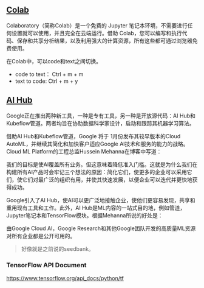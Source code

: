 ## [Colab](https://colab.research.google.com/)

Colaboratory（简称Colab）是一个免费的 Jupyter 笔记本环境，不需要进行任何设置就可以使用，并且完全在云端运行。借助 Colab，您可以编写和执行代码、保存和共享分析结果，以及利用强大的计算资源，所有这些都可通过浏览器免费使用。

在Colab中，可以code和text之间切换。

- code to text： Ctrl + m + m
- text to code: Ctrl + m + y

## [AI Hub](https://aihub.cloud.google.com/)

Google正在推出两种新工具，一种是专有工具，另一种是开放源代码：AI Hub和Kubeflow管道。两者均旨在协助数据科学家设计，启动和跟踪其机器学习算法。

借助AI Hub和Kubeflow管道，Google 将于 1月份发布其较早版本的Cloud AutoML，并继续其简化和加快客户适应Google AI技术和服务的能力的战略。Cloud ML Platform的工程总监Hussein Mehanna在博客中写道：

我们的目标是使AI覆盖所有业务。但这意味着降低准入门槛。这就是为什么我们在构建所有AI产品时会牢记三个想法的原因：简化它们，使更多的企业可以采用它们，使它们对最广泛的组织有用，并使其快速发展，以便企业可以迭代并更快地获得成功。

Google引入了AI Hub，使AI可以更广泛地接触企业，使他们更容易发现，共享和重用现有工具和工作。此外，AI Hub是ML内容的一站式目的地，例如管道，Jupyter笔记本和TensorFlow模块。根据Mehanna所说的好处是：

由Google Cloud AI，Google Research和其他Google团队开发的高质量ML资源对所有企业都是公开可用的。

> 好像就是之前说的seedbank。

### TensorFlow API Document

https://www.tensorflow.org/api_docs/python/tf